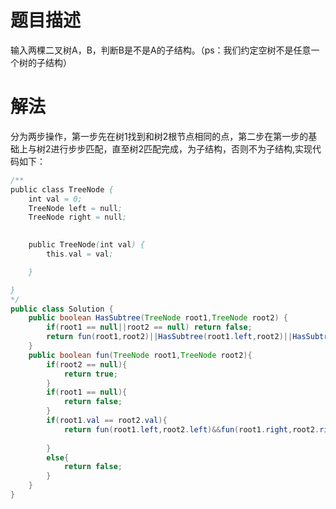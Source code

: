 # 题目描述
输入两棵二叉树A，B，判断B是不是A的子结构。（ps：我们约定空树不是任意一个树的子结构）

# 解法
分为两步操作，第一步先在树1找到和树2根节点相同的点，第二步在第一步的基础上与树2进行步步匹配，直至树2匹配完成，为子结构，否则不为子结构,实现代码如下：

```java
/**
public class TreeNode {
    int val = 0;
    TreeNode left = null;
    TreeNode right = null;
    

    public TreeNode(int val) {
        this.val = val;

    }

}
*/
public class Solution {
    public boolean HasSubtree(TreeNode root1,TreeNode root2) {
        if(root1 == null||root2 == null) return false;
        return fun(root1,root2)||HasSubtree(root1.left,root2)||HasSubtree(root1.right,root2);
    }
    public boolean fun(TreeNode root1,TreeNode root2){
        if(root2 == null){
            return true;
        }
        if(root1 == null){
            return false;
        }
        if(root1.val == root2.val){
            return fun(root1.left,root2.left)&&fun(root1.right,root2.right);
            
        }
        else{
            return false;
        }
    }
}
```
